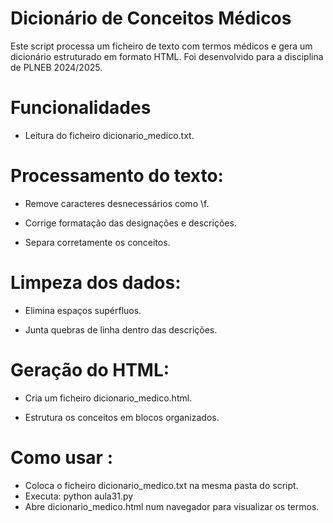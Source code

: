 # Dicionário de Conceitos Médicos

Este script processa um ficheiro de texto com termos médicos e gera um dicionário estruturado em formato HTML. Foi desenvolvido para a disciplina de PLNEB 2024/2025.

# Funcionalidades

- Leitura do ficheiro dicionario_medico.txt.

# Processamento do texto:

- Remove caracteres desnecessários como \f.

- Corrige formatação das designações e descrições.

- Separa corretamente os conceitos.

# Limpeza dos dados:

- Elimina espaços supérfluos.

- Junta quebras de linha dentro das descrições.

# Geração do HTML:

- Cria um ficheiro dicionario_medico.html.

- Estrutura os conceitos em blocos organizados.

# Como usar :

- Coloca o ficheiro dicionario_medico.txt na mesma pasta do script.
- Executa:
        python aula31.py
- Abre dicionario_medico.html num navegador para visualizar os termos.